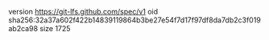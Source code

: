 version https://git-lfs.github.com/spec/v1
oid sha256:32a37a602f422b14839119864b3be27e54f7d17f97df8da7db2c3f019ab2ca98
size 1725
